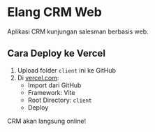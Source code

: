 # Elang CRM Web

Aplikasi CRM kunjungan salesman berbasis web.

## Cara Deploy ke Vercel

1. Upload folder `client` ini ke GitHub
2. Di [vercel.com](https://vercel.com):
   - Import dari GitHub
   - Framework: Vite
   - Root Directory: `client`
   - Deploy

CRM akan langsung online!
